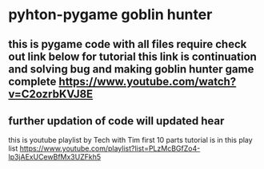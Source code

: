 # pyhton-pygame goblin hunter
this is pygame code with all files require 
check out link below for tutorial
this link is continuation and solving bug and making goblin hunter game complete 
https://www.youtube.com/watch?v=C2ozrbKVJ8E
-------------------------------------------------------------------------------------------------------------------------
further updation of code will updated hear
--------------------------------------------------------------------------------------------------------------------------
this is youtube playlist by Tech with Tim first 10 parts tutorial is in this play list 
https://www.youtube.com/playlist?list=PLzMcBGfZo4-lp3jAExUCewBfMx3UZFkh5
